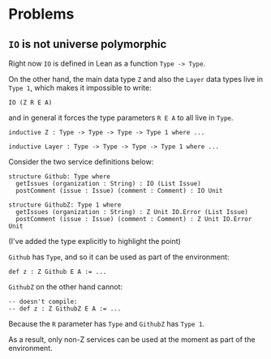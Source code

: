 # Problems

## `IO` is not universe polymorphic

Right now `IO` is defined in Lean as a function `Type -> Type`.

On the other hand, the main data type `Z` and also the `Layer` data types live in `Type 1`, which makes it impossible to    write:

```coq
IO (Z R E A)
```

and in general it forces the type parameters `R E A` to all live in  `Type`.

```coq
inductive Z : Type -> Type -> Type -> Type 1 where ...

inductive Layer : Type -> Type -> Type -> Type 1 where ...
```

Consider the two service definitions below:

```coq
structure Github: Type where
  getIssues (organization : String) : IO (List Issue)
  postComment (issue : Issue) (comment : Comment) : IO Unit

structure GithubZ: Type 1 where
  getIssues (organization : String) : Z Unit IO.Error (List Issue)
  postComment (issue : Issue) (comment : Comment) : Z Unit IO.Error Unit

```

(I've added the type explicitly to highlight the point)

`Github` has `Type`, and so it can be used as part of the environment:

```coq
def z : Z Github E A := ...
```

`GithubZ` on the other hand cannot:

```coq
-- doesn't compile:
-- def z : Z GithubZ E A := ...
```

Because the `R` parameter has `Type` and `GithubZ` has `Type 1`.

As a result, only non-Z services can be used at the moment as part of the environment.











